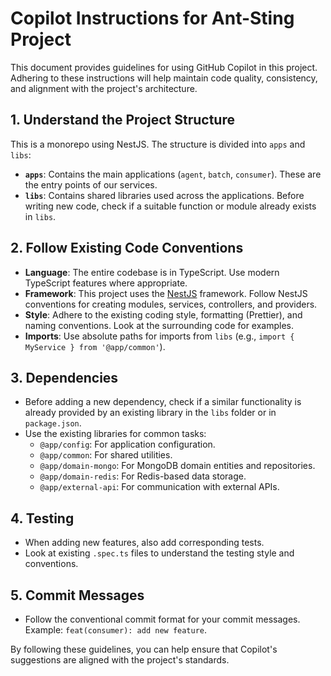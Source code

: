# Copilot Instructions for Ant-Sting Project

This document provides guidelines for using GitHub Copilot in this project. Adhering to these instructions will help maintain code quality, consistency, and alignment with the project's architecture.

## 1. Understand the Project Structure

This is a monorepo using NestJS. The structure is divided into `apps` and `libs`:

-   **`apps`**: Contains the main applications (`agent`, `batch`, `consumer`). These are the entry points of our services.
-   **`libs`**: Contains shared libraries used across the applications. Before writing new code, check if a suitable function or module already exists in `libs`.

## 2. Follow Existing Code Conventions

-   **Language**: The entire codebase is in TypeScript. Use modern TypeScript features where appropriate.
-   **Framework**: This project uses the [NestJS](https://nestjs.com/) framework. Follow NestJS conventions for creating modules, services, controllers, and providers.
-   **Style**: Adhere to the existing coding style, formatting (Prettier), and naming conventions. Look at the surrounding code for examples.
-   **Imports**: Use absolute paths for imports from `libs` (e.g., `import { MyService } from '@app/common'`).

## 3. Dependencies

-   Before adding a new dependency, check if a similar functionality is already provided by an existing library in the `libs` folder or in `package.json`.
-   Use the existing libraries for common tasks:
    -   `@app/config`: For application configuration.
    -   `@app/common`: For shared utilities.
    -   `@app/domain-mongo`: For MongoDB domain entities and repositories.
    -   `@app/domain-redis`: For Redis-based data storage.
    -   `@app/external-api`: For communication with external APIs.

## 4. Testing

-   When adding new features, also add corresponding tests.
-   Look at existing `.spec.ts` files to understand the testing style and conventions.

## 5. Commit Messages

-   Follow the conventional commit format for your commit messages. Example: `feat(consumer): add new feature`.

By following these guidelines, you can help ensure that Copilot's suggestions are aligned with the project's standards.
